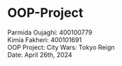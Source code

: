 # OOP-Project
Parmida Oujaghi: 400100779 \
Kimia Fakheri: 400101691\
OOP Project: City Wars: Tokyo Reign\
Date: April 26th, 2024
